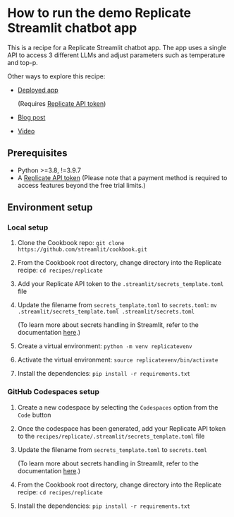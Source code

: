 # How to run the demo Replicate Streamlit chatbot app
This is a recipe for a Replicate Streamlit chatbot app. The app uses a single API to access 3 different LLMs and adjust parameters such as temperature and top-p.

Other ways to explore this recipe:
* [Deployed app](https://replicate-recipe.streamlit.app/)
    
    (Requires [Replicate API token](https://replicate.com/signin?next=/account/api-tokens))
* [Blog post](https://blog.streamlit.io/how-to-create-an-ai-chatbot-llm-api-replicate-streamlit/)
* [Video](https://youtu.be/zsQ7EN10zj8?si=fGxg4zH7mJyrasaT)

## Prerequisites
* Python >=3.8, !=3.9.7
* A [Replicate API token](https://replicate.com/signin?next=/account/api-tokens)
    (Please note that a payment method is required to access features beyond the free trial limits.)

## Environment setup
### Local setup
1. Clone the Cookbook repo: `git clone https://github.com/streamlit/cookbook.git`
2. From the Cookbook root directory, change directory into the Replicate recipe: `cd recipes/replicate`
3. Add your Replicate API token to the `.streamlit/secrets_template.toml` file
4. Update the filename from `secrets_template.toml` to `secrets.toml`: `mv .streamlit/secrets_template.toml .streamlit/secrets.toml`
  
    (To learn more about secrets handling in Streamlit, refer to the documentation [here](https://docs.streamlit.io/develop/concepts/connections/secrets-management).)
5. Create a virtual environment: `python -m venv replicatevenv`
6. Activate the virtual environment: `source replicatevenv/bin/activate`  
7. Install the dependencies: `pip install -r requirements.txt`

### GitHub Codespaces setup
1. Create a new codespace by selecting the `Codespaces` option from the `Code` button
2. Once the codespace has been generated, add your Replicate API token to the `recipes/replicate/.streamlit/secrets_template.toml` file
3. Update the filename from `secrets_template.toml` to `secrets.toml`
  
    (To learn more about secrets handling in Streamlit, refer to the documentation [here](https://docs.streamlit.io/develop/concepts/connections/secrets-management).)
4. From the Cookbook root directory, change directory into the Replicate recipe: `cd recipes/replicate`
5. Install the dependencies: `pip install -r requirements.txt`
